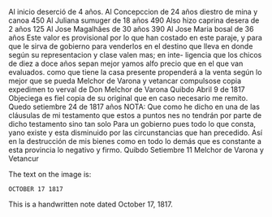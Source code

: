 Al inicio deserció de 4 años.
Al Concepccion de 24 años diestro de mina y canoa 450
Al Juliana sumuger de 18 años 490
Also hizo caprina desera de 2 años 125
Al Jose Magalhães de 30 años 390
Al Jose Maria bosal de 36 años
Este valor es provisional por lo que han costado en este paraje,
y para que le sirva de gobierno para venderlos en el destino que
lleva en donde según su representacion y clase valen mas;
en inte-
ligencia que los chicos de diez a doce años sepan mejor yamos alfo precio que en el que van evaluados. como que tiene la casa presente propenderá a la venta según lo mejor que se pueda
Melchor de Varona y vetancar
compulsose copia expedimen
to verval de Don Melchor de Varona
Quibdo Abril 9 de 1817
Objeciega
es fiel copia de su original que en caso necesario me remito.
Quedo setiembre 24 de 1817 años
NOTA: Que como he dicho en una de las cláusulas de mi testamento que estos a puntos
nes no tendrán por parte de dicho testamento sino tan solo
Para un gobierno pues todo lo que consta, yano existe y esta disminuido por las circunstancias que han precedido. Así en la destrucción de mis bienes como en todo lo demás que es constante a esta provincia lo negativo y firmo. Quibdo Setiembre 11
Melchor de Varona y Vetancur

The text on the image is:

```plaintext
OCTOBER 17 1817
```

This is a handwritten note dated October 17, 1817.